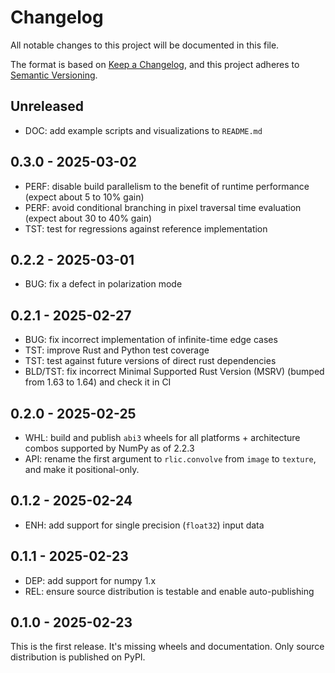 # Changelog
All notable changes to this project will be documented in this file.

The format is based on [Keep a Changelog](https://keepachangelog.com/en/1.1.0/),
and this project adheres to [Semantic Versioning](https://semver.org/spec/v2.0.0.html).

## Unreleased

- DOC: add example scripts and visualizations to `README.md`

## 0.3.0 - 2025-03-02

- PERF: disable build parallelism to the benefit of runtime performance
  (expect about 5 to 10% gain)
- PERF: avoid conditional branching in pixel traversal time evaluation
  (expect about 30 to 40% gain)
- TST: test for regressions against reference implementation

## 0.2.2 - 2025-03-01

- BUG: fix a defect in polarization mode

## 0.2.1 - 2025-02-27

- BUG: fix incorrect implementation of infinite-time edge cases
- TST: improve Rust and Python test coverage
- TST: test against future versions of direct rust dependencies
- BLD/TST: fix incorrect Minimal Supported Rust Version (MSRV) (bumped from 1.63
  to 1.64) and check it in CI

## 0.2.0 - 2025-02-25

- WHL: build and publish `abi3` wheels for all platforms + architecture combos
  supported by NumPy as of 2.2.3
- API: rename the first argument to `rlic.convolve` from `image` to `texture`,
  and make it positional-only.

## 0.1.2 - 2025-02-24

- ENH: add support for single precision (`float32`) input data

## 0.1.1 - 2025-02-23

- DEP: add support for numpy 1.x
- REL: ensure source distribution is testable and enable auto-publishing

## 0.1.0 - 2025-02-23

This is the first release. It's missing wheels and documentation.
Only source distribution is published on PyPI.
